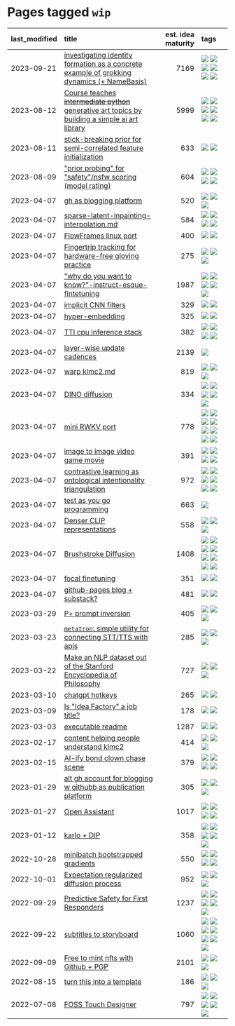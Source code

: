 # Pages tagged `wip`

|last_modified|title|est. idea maturity|tags
|:---|:---|---:|:---|
|2023-09-21|[investigating identity formation as a concrete example of grokking dynamics (+ NameBasis)](../identity_grokking_dynamics.md)|7169|[![](https://img.shields.io/badge/tag-alignment-35d420)](../tags/alignment.md) [![](https://img.shields.io/badge/tag-experimental-1043a5)](../tags/experimental.md) [![](https://img.shields.io/badge/tag-interpretability-e168be)](../tags/interpretability.md) [![](https://img.shields.io/badge/tag-publication-c4fb38)](../tags/publication.md) [![](https://img.shields.io/badge/tag-safety-96f12e)](../tags/safety.md) [![](https://img.shields.io/badge/tag-wip-9c3a4a)](../tags/wip.md)|
|2023-08-12|[Course teaches ~~intermediate python~~ generative art topics by building a simple ai art library](../Course_teaches_basic_python_by_building_a_simple_ai_art_library.md)|5999|[![](https://img.shields.io/badge/tag-curriculum-95bed6)](../tags/curriculum.md) [![](https://img.shields.io/badge/tag-education-1eefac)](../tags/education.md) [![](https://img.shields.io/badge/tag-from_issue-ea1833)](../tags/from_issue.md) [![](https://img.shields.io/badge/tag-public_good-394ee4)](../tags/public_good.md) [![](https://img.shields.io/badge/tag-publication-c4fb38)](../tags/publication.md) [![](https://img.shields.io/badge/tag-wip-9c3a4a)](../tags/wip.md)|
|2023-08-11|[stick-breaking prior for semi-correlated feature initialization](../stickbreaking-init.md)|633|[![](https://img.shields.io/badge/tag-experimental-1043a5)](../tags/experimental.md) [![](https://img.shields.io/badge/tag-wip-9c3a4a)](../tags/wip.md)|
|2023-08-09|["prior probing" for "safety"/nsfw scoring (model rating)](../prior_probing.md)|604|[![](https://img.shields.io/badge/tag-alignment-35d420)](../tags/alignment.md) [![](https://img.shields.io/badge/tag-experimental-1043a5)](../tags/experimental.md) [![](https://img.shields.io/badge/tag-mechanistic_interpretability-35d2ce)](../tags/mechanistic_interpretability.md) [![](https://img.shields.io/badge/tag-wip-9c3a4a)](../tags/wip.md)|
|2023-04-07|[gh as blogging platform](../gh_as_blogging_platform.md)|520|[![](https://img.shields.io/badge/tag-publication-c4fb38)](../tags/publication.md) [![](https://img.shields.io/badge/tag-tooling-752fd7)](../tags/tooling.md) [![](https://img.shields.io/badge/tag-wip-9c3a4a)](../tags/wip.md)|
|2023-04-07|[sparse-latent-inpainting-interpolation.md](../sparse-latent-inpainting-interpolation.md)|584|[![](https://img.shields.io/badge/tag-animation-e9b626)](../tags/animation.md) [![](https://img.shields.io/badge/tag-prompting-683f3)](../tags/prompting.md) [![](https://img.shields.io/badge/tag-tooling-752fd7)](../tags/tooling.md) [![](https://img.shields.io/badge/tag-wip-9c3a4a)](../tags/wip.md)|
|2023-04-07|[FlowFrames linux port](../flowframes-linux-port.md)|400|[![](https://img.shields.io/badge/tag-tooling-752fd7)](../tags/tooling.md) [![](https://img.shields.io/badge/tag-wip-9c3a4a)](../tags/wip.md)|
|2023-04-07|[Fingertrip tracking for hardware-free gloving practice](../fingertrip_tracking_for_hardware_free_gloveing_practice.md)|275|[![](https://img.shields.io/badge/tag-experimental-1043a5)](../tags/experimental.md) [![](https://img.shields.io/badge/tag-tooling-752fd7)](../tags/tooling.md) [![](https://img.shields.io/badge/tag-wip-9c3a4a)](../tags/wip.md)|
|2023-04-07|["why do you want to know?"-instruct-esque-fintetuning](../whydoyouwantoknow.md)|1987|[![](https://img.shields.io/badge/tag-aiethics-82f6b0)](../tags/aiethics.md) [![](https://img.shields.io/badge/tag-alignment-35d420)](../tags/alignment.md) [![](https://img.shields.io/badge/tag-dialogue-7a169c)](../tags/dialogue.md) [![](https://img.shields.io/badge/tag-models-2229ca)](../tags/models.md) [![](https://img.shields.io/badge/tag-wip-9c3a4a)](../tags/wip.md)|
|2023-04-07|[implicit CNN filters](../implicit-cnn-filters.md)|329|[![](https://img.shields.io/badge/tag-experimental-1043a5)](../tags/experimental.md) [![](https://img.shields.io/badge/tag-wip-9c3a4a)](../tags/wip.md)|
|2023-04-07|[hyper-embedding](../hyperembedding.md)|325|[![](https://img.shields.io/badge/tag-experimental-1043a5)](../tags/experimental.md) [![](https://img.shields.io/badge/tag-wip-9c3a4a)](../tags/wip.md)|
|2023-04-07|[TTI cpu inference stack](../TTI-cpu-inference-stack.md)|382|[![](https://img.shields.io/badge/tag-accessibility-82d6e)](../tags/accessibility.md) [![](https://img.shields.io/badge/tag-stability-b25b5)](../tags/stability.md) [![](https://img.shields.io/badge/tag-tooling-752fd7)](../tags/tooling.md) [![](https://img.shields.io/badge/tag-wip-9c3a4a)](../tags/wip.md)|
|2023-04-07|[layer-wise update cadences](../layer-wise-update-cadences.md)|2139|[![](https://img.shields.io/badge/tag-wip-9c3a4a)](../tags/wip.md)|
|2023-04-07|[warp klmc2.md](../warp_klmc2.md)|819|[![](https://img.shields.io/badge/tag-animation-e9b626)](../tags/animation.md) [![](https://img.shields.io/badge/tag-tooling-752fd7)](../tags/tooling.md) [![](https://img.shields.io/badge/tag-wip-9c3a4a)](../tags/wip.md)|
|2023-04-07|[DINO diffusion](../DINO-diffusion.md)|334|[![](https://img.shields.io/badge/tag-completed-d5ffe)](../tags/completed.md) [![](https://img.shields.io/badge/tag-experimental-1043a5)](../tags/experimental.md) [![](https://img.shields.io/badge/tag-nerf-1614f8)](../tags/nerf.md) [![](https://img.shields.io/badge/tag-tooling-752fd7)](../tags/tooling.md) [![](https://img.shields.io/badge/tag-wip-9c3a4a)](../tags/wip.md)|
|2023-04-07|[mini RWKV port](../rust_rwkv.md)|778|[![](https://img.shields.io/badge/tag-RNN-f76896)](../tags/RNN.md) [![](https://img.shields.io/badge/tag-completed-d5ffe)](../tags/completed.md) [![](https://img.shields.io/badge/tag-experimental-1043a5)](../tags/experimental.md) [![](https://img.shields.io/badge/tag-ggml-0e5ec)](../tags/ggml.md) [![](https://img.shields.io/badge/tag-mobilenet-36f98)](../tags/mobilenet.md) [![](https://img.shields.io/badge/tag-model_compression-3a9a4f)](../tags/model_compression.md) [![](https://img.shields.io/badge/tag-tooling-752fd7)](../tags/tooling.md) [![](https://img.shields.io/badge/tag-wip-9c3a4a)](../tags/wip.md)|
|2023-04-07|[image to image video game movie](../img2img_video_game_movie.md)|391|[![](https://img.shields.io/badge/tag-animation-e9b626)](../tags/animation.md) [![](https://img.shields.io/badge/tag-prompting-683f3)](../tags/prompting.md) [![](https://img.shields.io/badge/tag-tooling-752fd7)](../tags/tooling.md) [![](https://img.shields.io/badge/tag-wip-9c3a4a)](../tags/wip.md)|
|2023-04-07|[contrastive learning as ontological intentionality triangulation](../contrastive_learning_as_ontological_intentionality_triangulation.md)|972|[![](https://img.shields.io/badge/tag-meta-98b52b)](../tags/meta.md) [![](https://img.shields.io/badge/tag-philosophy-fe4dc)](../tags/philosophy.md) [![](https://img.shields.io/badge/tag-semiotics-7fe3bd)](../tags/semiotics.md) [![](https://img.shields.io/badge/tag-synesthesia-1dc0d1)](../tags/synesthesia.md) [![](https://img.shields.io/badge/tag-theory-4d5a4)](../tags/theory.md) [![](https://img.shields.io/badge/tag-wip-9c3a4a)](../tags/wip.md)|
|2023-04-07|[test as you go programming](../adhd_test_as_you_go.md)|663|[![](https://img.shields.io/badge/tag-wip-9c3a4a)](../tags/wip.md)|
|2023-04-07|[Denser CLIP representations](../denser-CLIP.md)|558|[![](https://img.shields.io/badge/tag-experimental-1043a5)](../tags/experimental.md) [![](https://img.shields.io/badge/tag-tooling-752fd7)](../tags/tooling.md) [![](https://img.shields.io/badge/tag-wip-9c3a4a)](../tags/wip.md)|
|2023-04-07|[Brushstroke Diffusion](../brushstroke-diffusion.md)|1408|[![](https://img.shields.io/badge/tag-artisticstyletransfer-abf295)](../tags/artisticstyletransfer.md) [![](https://img.shields.io/badge/tag-creativity-97a75e)](../tags/creativity.md) [![](https://img.shields.io/badge/tag-deepgenerativemodeling-29349d)](../tags/deepgenerativemodeling.md) [![](https://img.shields.io/badge/tag-experimental-1043a5)](../tags/experimental.md) [![](https://img.shields.io/badge/tag-image_processing-50c04b)](../tags/image_processing.md) [![](https://img.shields.io/badge/tag-modeltraining-4072a1)](../tags/modeltraining.md) [![](https://img.shields.io/badge/tag-painting-7c795e)](../tags/painting.md) [![](https://img.shields.io/badge/tag-wip-9c3a4a)](../tags/wip.md)|
|2023-04-07|[focal finetuning](../focal_finetuning.md)|351|[![](https://img.shields.io/badge/tag-tooling-752fd7)](../tags/tooling.md) [![](https://img.shields.io/badge/tag-wip-9c3a4a)](../tags/wip.md)|
|2023-04-07|[github-pages blog + substack?](../gh-pages-blog-plus-substack.md)|481|[![](https://img.shields.io/badge/tag-tooling-752fd7)](../tags/tooling.md) [![](https://img.shields.io/badge/tag-wip-9c3a4a)](../tags/wip.md)|
|2023-03-29|[P+ prompt inversion](../p_plus_inversion.md)|405|[![](https://img.shields.io/badge/tag-prompting-683f3)](../tags/prompting.md) [![](https://img.shields.io/badge/tag-tooling-752fd7)](../tags/tooling.md) [![](https://img.shields.io/badge/tag-wip-9c3a4a)](../tags/wip.md)|
|2023-03-23|[`metatron`: simple utility for connecting STT/TTS with apis](../metatron.md)|285|[![](https://img.shields.io/badge/tag-accessibility-82d6e)](../tags/accessibility.md) [![](https://img.shields.io/badge/tag-tooling-752fd7)](../tags/tooling.md) [![](https://img.shields.io/badge/tag-wip-9c3a4a)](../tags/wip.md)|
|2023-03-22|[Make an NLP dataset out of the Stanford Encyclopedia of Philosophy](../sep_dataset.md)|727|[![](https://img.shields.io/badge/tag-dataset-496a1)](../tags/dataset.md) [![](https://img.shields.io/badge/tag-publication-c4fb38)](../tags/publication.md) [![](https://img.shields.io/badge/tag-wip-9c3a4a)](../tags/wip.md)|
|2023-03-10|[chatgpt hotkeys](../chatgpt_hotkeys.md)|265|[![](https://img.shields.io/badge/tag-tooling-752fd7)](../tags/tooling.md) [![](https://img.shields.io/badge/tag-wip-9c3a4a)](../tags/wip.md)|
|2023-03-09|[Is "Idea Factory" a job title?](../idea_factory.md)|178|[![](https://img.shields.io/badge/tag-meta-98b52b)](../tags/meta.md) [![](https://img.shields.io/badge/tag-wip-9c3a4a)](../tags/wip.md)|
|2023-03-03|[executable readme](../executable_readme.md)|1287|[![](https://img.shields.io/badge/tag-tooling-752fd7)](../tags/tooling.md) [![](https://img.shields.io/badge/tag-wip-9c3a4a)](../tags/wip.md)|
|2023-02-17|[content helping people understand klmc2](../explaining_klmc2.md)|414|[![](https://img.shields.io/badge/tag-meta-98b52b)](../tags/meta.md) [![](https://img.shields.io/badge/tag-tooling-752fd7)](../tags/tooling.md) [![](https://img.shields.io/badge/tag-wip-9c3a4a)](../tags/wip.md)|
|2023-02-15|[AI-ify bond clown chase scene](../bond_clown_chase_scene.md)|379|[![](https://img.shields.io/badge/tag-animation-e9b626)](../tags/animation.md) [![](https://img.shields.io/badge/tag-experimental-1043a5)](../tags/experimental.md) [![](https://img.shields.io/badge/tag-foundation-cc5ed7)](../tags/foundation.md) [![](https://img.shields.io/badge/tag-wip-9c3a4a)](../tags/wip.md)|
|2023-01-29|[alt gh account for blogging w githubb as publication platform](../alt_gh_account_for_blogging.md)|305|[![](https://img.shields.io/badge/tag-MILESTONE_POC-b4243e)](../tags/MILESTONE_POC.md) [![](https://img.shields.io/badge/tag-publication-c4fb38)](../tags/publication.md) [![](https://img.shields.io/badge/tag-wip-9c3a4a)](../tags/wip.md)|
|2023-01-27|[Open Assistant](../open-assistant.md)|1017|[![](https://img.shields.io/badge/tag-accessibility-82d6e)](../tags/accessibility.md) [![](https://img.shields.io/badge/tag-publicgood-a68128)](../tags/publicgood.md) [![](https://img.shields.io/badge/tag-stability-b25b5)](../tags/stability.md) [![](https://img.shields.io/badge/tag-wip-9c3a4a)](../tags/wip.md)|
|2023-01-12|[karlo + DIP](../karlo-dip.md)|358|[![](https://img.shields.io/badge/tag-deepimageprior-3c7f53)](../tags/deepimageprior.md) [![](https://img.shields.io/badge/tag-experimental-1043a5)](../tags/experimental.md) [![](https://img.shields.io/badge/tag-image_generation-22d494)](../tags/image_generation.md) [![](https://img.shields.io/badge/tag-prior-90446b)](../tags/prior.md) [![](https://img.shields.io/badge/tag-wip-9c3a4a)](../tags/wip.md)|
|2022-10-28|[minibatch bootstrapped gradients](../minibatch-bootstrapped-gradients.md)|550|[![](https://img.shields.io/badge/tag-experimental-1043a5)](../tags/experimental.md) [![](https://img.shields.io/badge/tag-optimization-83cbca)](../tags/optimization.md) [![](https://img.shields.io/badge/tag-training-e839f4)](../tags/training.md) [![](https://img.shields.io/badge/tag-wip-9c3a4a)](../tags/wip.md)|
|2022-10-01|[Expectation regularized diffusion process](../expectation-regularized-diffusion.md)|952|[![](https://img.shields.io/badge/tag-experimental-1043a5)](../tags/experimental.md) [![](https://img.shields.io/badge/tag-stability-b25b5)](../tags/stability.md) [![](https://img.shields.io/badge/tag-wip-9c3a4a)](../tags/wip.md)|
|2022-09-29|[Predictive Safety for First Responders](../safety-officer.md)|1237|[![](https://img.shields.io/badge/tag-completed-d5ffe)](../tags/completed.md) [![](https://img.shields.io/badge/tag-dataset-496a1)](../tags/dataset.md) [![](https://img.shields.io/badge/tag-publication-c4fb38)](../tags/publication.md) [![](https://img.shields.io/badge/tag-publicgood-a68128)](../tags/publicgood.md) [![](https://img.shields.io/badge/tag-wip-9c3a4a)](../tags/wip.md)|
|2022-09-22|[subtitles to storyboard](../subtitles-to-storyboard.md)|1060|[![](https://img.shields.io/badge/tag-accessibility-82d6e)](../tags/accessibility.md) [![](https://img.shields.io/badge/tag-animation-e9b626)](../tags/animation.md) [![](https://img.shields.io/badge/tag-completed-d5ffe)](../tags/completed.md) [![](https://img.shields.io/badge/tag-open_source-35b163)](../tags/open_source.md) [![](https://img.shields.io/badge/tag-prompting-683f3)](../tags/prompting.md) [![](https://img.shields.io/badge/tag-tooling-752fd7)](../tags/tooling.md) [![](https://img.shields.io/badge/tag-wip-9c3a4a)](../tags/wip.md)|
|2022-09-09|[Free to mint nfts with Github + PGP](../free-to-mint-nfts_git_plus_pgp.md)|2101|[![](https://img.shields.io/badge/tag-publicgood-a68128)](../tags/publicgood.md) [![](https://img.shields.io/badge/tag-tooling-752fd7)](../tags/tooling.md) [![](https://img.shields.io/badge/tag-wip-9c3a4a)](../tags/wip.md)|
|2022-08-15|[turn this into a template](../benchwarmers-template.md)|186|[![](https://img.shields.io/badge/tag-meta-98b52b)](../tags/meta.md) [![](https://img.shields.io/badge/tag-tooling-752fd7)](../tags/tooling.md) [![](https://img.shields.io/badge/tag-wip-9c3a4a)](../tags/wip.md)|
|2022-07-08|[FOSS Touch Designer](../FOSS_touch_designer.md)|797|[![](https://img.shields.io/badge/tag-alignment-35d420)](../tags/alignment.md) [![](https://img.shields.io/badge/tag-animation-e9b626)](../tags/animation.md) [![](https://img.shields.io/badge/tag-publicgood-a68128)](../tags/publicgood.md) [![](https://img.shields.io/badge/tag-tooling-752fd7)](../tags/tooling.md) [![](https://img.shields.io/badge/tag-wip-9c3a4a)](../tags/wip.md)|
